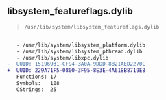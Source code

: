 ## libsystem_featureflags.dylib

> `/usr/lib/system/libsystem_featureflags.dylib`

```diff

   - /usr/lib/system/libsystem_platform.dylib
   - /usr/lib/system/libsystem_pthread.dylib
   - /usr/lib/system/libxpc.dylib
-  UUID: 15196931-CF94-3A0A-9DDD-8821AED2270C
+  UUID: 229A71F5-0800-3F95-8E3E-4A618B8719E8
   Functions: 17
   Symbols:   108
   CStrings:  25

```
